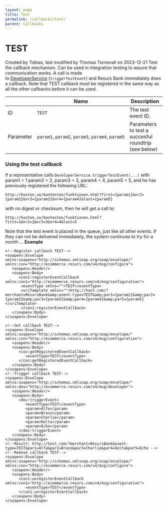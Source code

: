 ```yaml
---
layout: page
title: Test
permalink: /callbacks/test/
parent: Callbacks
---
```



# TEST 
Created by Tobias, last modified by Thomas Tornevall on 2023-12-21
Test the callback mechanism. Can be used in integration testing to
assure that communication works. A call is made
to [DeveloperService](https://test.resurs.com/docs/x/XIUW) (`triggerTestEvent`)
and Resurs Bank immediately does a callback. Note that TEST callback
must be registered in the same way as all the other callbacks before it
can be used.
  
|           | Name                                             | Description                                          |
|-----------|--------------------------------------------------|------------------------------------------------------|
| ID        | `TEST`                                           | The test event ID.                                   |
| Parameter | `param1`, `param2`, `param3`, `param4`, `param5` | Parameters to test a succesful roundtrip (see below) |
  
### Using the test callback
If a representative calls `DeveloperService.triggerTestEvent(...)` with
param1 = 1 param2 = 2, param3 = 3, param4 = 4, param5 = 5, and he has
previously registered the following URL:
``` syntaxhighlighter-pre
http://hosten.se/kontexten/funktionen.html?first={param1}&nr2={param2}&nr3={param3}&nr4={param4}&last={param5}
```
with no digest or checksum, then he will get a call to:
``` syntaxhighlighter-pre
http://hosten.se/kontexten/funktionen.html?first=1&nr2=2&nr3=3&nr4=4&last=5
```
Note that the test event is placed in the queue, just like all other
events. If they can not be delivered immediately, the system continues
to try for a month ...
**Example**
``` syntaxhighlighter-pre
<!--Register callback TEST-->
<soapenv:Envelope xmlns:soapenv="http://schemas.xmlsoap.org/soap/envelope/" xmlns:con="http://ecommerce.resurs.com/v4/msg/configure">
   <soapenv:Header/>
   <soapenv:Body>
      <con1:registerEventCallback xmlns:con1="http://ecommerce.resurs.com/v4/msg/configuration">
       <eventType xmlns="">TEST</eventType>
       <uriTemplate xmlns="">http://host.com/?merchant=ResursBank&amp;event-type=TEST&amp;par1={param1}&amp;par2={param2}&amp;par3={param3}&amp;par4={param4}&amp;par5={param5}</uriTemplate>
       </con1:registerEventCallback>
   </soapenv:Body>
</soapenv:Envelope>
 
<!--Get callback TEST-->
<soapenv:Envelope xmlns:soapenv="http://schemas.xmlsoap.org/soap/envelope/" xmlns:con="http://ecommerce.resurs.com/v4/msg/configuration">
   <soapenv:Header/>
   <soapenv:Body>
      <con:getRegisteredEventCallback>
         <eventType>TEST</eventType>
      </con:getRegisteredEventCallback>
   </soapenv:Body>
</soapenv:Envelope>
<!--Trigger callback TEST-->
<soapenv:Envelope xmlns:soapenv="http://schemas.xmlsoap.org/soap/envelope/" xmlns:dev="http://ecommerce.resurs.com/v4/msg/developer">
   <soapenv:Header/>
   <soapenv:Body>
      <dev:triggerEvent>
         <eventType>TEST</eventType>
         <param>Alfa</param>
         <param>Bravo</param>
         <param>Charlie</param>
         <param>Delta</param>
         <param>Echo</param>
      </dev:triggerEvent>
   </soapenv:Body>
</soapenv:Envelope>
<!--Result: http://host.com/?merchant=ResursBank&event-type=TEST&par1=Alfa&par2=Bravo&par3=Charlie&par4=Delta&par5=Echo -->
<!--Remove callback TEST-->
<soapenv:Envelope xmlns:soapenv="http://schemas.xmlsoap.org/soap/envelope/" xmlns:con="http://ecommerce.resurs.com/v4/msg/configure">
   <soapenv:Header/>
   <soapenv:Body>
      <con1:unregisterEventCallback xmlns:con1="http://ecommerce.resurs.com/v4/msg/configuration">
         <eventType>TEST</eventType>
      </con1:unregisterEventCallback>
   </soapenv:Body>
</soapenv:Envelope>
```
